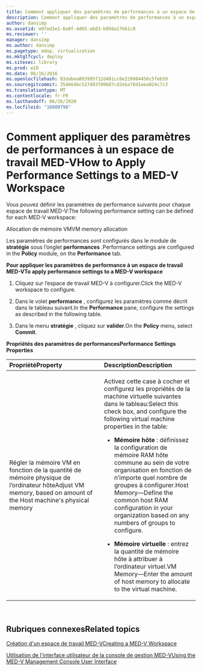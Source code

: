 ```yaml
---
title: Comment appliquer des paramètres de performances à un espace de travail MED-V
description: Comment appliquer des paramètres de performances à un espace de travail MED-V
author: dansimp
ms.assetid: e0fed1e1-6e8f-4d65-ab83-b950a17661c0
ms.reviewer: ''
manager: dansimp
ms.author: dansimp
ms.pagetype: mdop, virtualization
ms.mktglfcycl: deploy
ms.sitesec: library
ms.prod: w10
ms.date: 06/16/2016
ms.openlocfilehash: 03dabea803995f12d401cc0e229984456c5feb59
ms.sourcegitcommit: 354664bc527d93f80687cd2eba70d1eea024c7c3
ms.translationtype: MT
ms.contentlocale: fr-FR
ms.lasthandoff: 06/26/2020
ms.locfileid: "10809798"
---
```

# <span data-ttu-id="bc64b-103">Comment appliquer des paramètres de performances à un espace de travail MED-V</span><span class="sxs-lookup"><span data-stu-id="bc64b-103">How to Apply Performance Settings to a MED-V Workspace</span></span>


<span data-ttu-id="bc64b-104">Vous pouvez définir les paramètres de performance suivants pour chaque espace de travail MED-V:</span><span class="sxs-lookup"><span data-stu-id="bc64b-104">The following performance setting can be defined for each MED-V workspace:</span></span>

<span data-ttu-id="bc64b-105">Allocation de mémoire VM</span><span class="sxs-lookup"><span data-stu-id="bc64b-105">VM memory allocation</span></span>

<span data-ttu-id="bc64b-106">Les paramètres de performances sont configurés dans le module de **stratégie** sous l’onglet **performances** .</span><span class="sxs-lookup"><span data-stu-id="bc64b-106">Performance settings are configured in the **Policy** module, on the **Performance** tab.</span></span>

**<span data-ttu-id="bc64b-107">Pour appliquer les paramètres de performance à un espace de travail MED-V</span><span class="sxs-lookup"><span data-stu-id="bc64b-107">To apply performance settings to a MED-V workspace</span></span>**

1.  <span data-ttu-id="bc64b-108">Cliquez sur l’espace de travail MED-V à configurer.</span><span class="sxs-lookup"><span data-stu-id="bc64b-108">Click the MED-V workspace to configure.</span></span>

2.  <span data-ttu-id="bc64b-109">Dans le volet **performance** , configurez les paramètres comme décrit dans le tableau suivant.</span><span class="sxs-lookup"><span data-stu-id="bc64b-109">In the **Performance** pane, configure the settings as described in the following table.</span></span>

3.  <span data-ttu-id="bc64b-110">Dans le menu **stratégie** , cliquez sur **valider**.</span><span class="sxs-lookup"><span data-stu-id="bc64b-110">On the **Policy** menu, select **Commit**.</span></span>

**<span data-ttu-id="bc64b-111">Propriétés des paramètres de performances</span><span class="sxs-lookup"><span data-stu-id="bc64b-111">Performance Settings Properties</span></span>**

<table>
<colgroup>
<col width="50%" />
<col width="50%" />
</colgroup>
<thead>
<tr class="header">
<th align="left"><span data-ttu-id="bc64b-112">Propriété</span><span class="sxs-lookup"><span data-stu-id="bc64b-112">Property</span></span></th>
<th align="left"><span data-ttu-id="bc64b-113">Description</span><span class="sxs-lookup"><span data-stu-id="bc64b-113">Description</span></span></th>
</tr>
</thead>
<tbody>
<tr class="odd">
<td align="left"><p><span data-ttu-id="bc64b-114">Régler la mémoire VM en fonction de la quantité de mémoire physique de l’ordinateur hôte</span><span class="sxs-lookup"><span data-stu-id="bc64b-114">Adjust VM memory, based on amount of the Host machine's physical memory</span></span></p></td>
<td align="left"><p><span data-ttu-id="bc64b-115">Activez cette case à cocher et configurez les propriétés de la machine virtuelle suivantes dans le tableau:</span><span class="sxs-lookup"><span data-stu-id="bc64b-115">Select this check box, and configure the following virtual machine properties in the table:</span></span></p>
<ul>
<li><p><strong><span data-ttu-id="bc64b-116">Mémoire hôte </strong> : définissez la configuration de mémoire RAM hôte commune au sein de votre organisation en fonction de n’importe quel nombre de groupes à configurer.</span><span class="sxs-lookup"><span data-stu-id="bc64b-116">Host Memory</strong>—Define the common host RAM configuration in your organization based on any numbers of groups to configure.</span></span></p></li>
<li><p><strong><span data-ttu-id="bc64b-117">Mémoire virtuelle </strong> : entrez la quantité de mémoire hôte à attribuer à l’ordinateur virtuel.</span><span class="sxs-lookup"><span data-stu-id="bc64b-117">VM Memory</strong>—Enter the amount of host memory to allocate to the virtual machine.</span></span></p></li>
</ul></td>
</tr>
</tbody>
</table>

 

## <span data-ttu-id="bc64b-118">Rubriques connexes</span><span class="sxs-lookup"><span data-stu-id="bc64b-118">Related topics</span></span>


[<span data-ttu-id="bc64b-119">Création d'un espace de travail MED-V</span><span class="sxs-lookup"><span data-stu-id="bc64b-119">Creating a MED-V Workspace</span></span>](creating-a-med-v-workspacemedv-10-sp1.md)

[<span data-ttu-id="bc64b-120">Utilisation de l'interface utilisateur de la console de gestion MED-V</span><span class="sxs-lookup"><span data-stu-id="bc64b-120">Using the MED-V Management Console User Interface</span></span>](using-the-med-v-management-console-user-interface.md)

 

 





